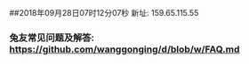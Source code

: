 ##2018年09月28日07时12分07秒 新址: 159.65.115.55
### 兔友常见问题及解答: https://github.com/wanggonging/d/blob/w/FAQ.md
